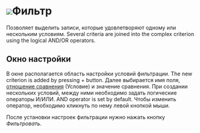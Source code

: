 # ![](../../images/icons/toolbar-controls/filter_default.svg)Фильтр

Позволяет выделить записи, которые удовлетворяют одному или нескольким условиям. Several criteria are joined into the complex criterion using the logical AND/OR operators.

## Окно настройки

В окне располагается область настройки условий фильтрации. The new criterion is added by pressing + button. Далее выбирается имя поля, [отношение сравнения](../../processors/transformation/row-filter/filter-conditions.md) (Условие) и значение сравнения. При создании нескольких условий, между ними необходимо задать логические операторы И/ИЛИ. AND operator is set by default. Чтобы изменить оператор, необходимо кликнуть по нему левой кнопкой мыши.

После установки настроек фильтрации нужно нажать кнопку *Фильтровать*.